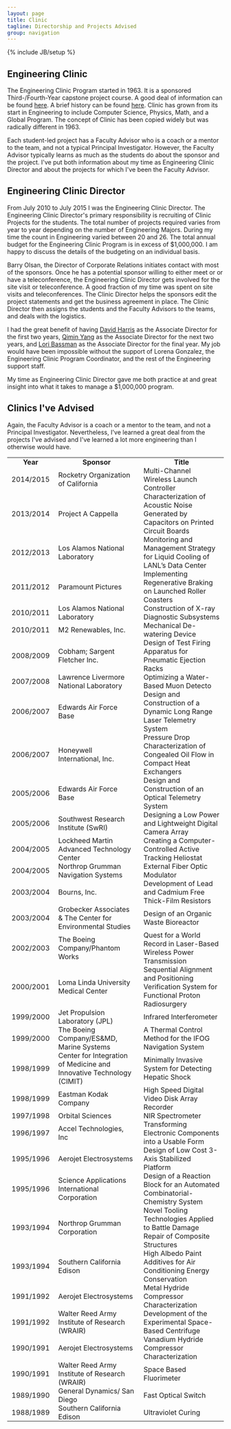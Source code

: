 ```yaml
---
layout: page
title: Clinic
tagline: Directorship and Projects Advised
group: navigation
---
```

{% include JB/setup %}

## Engineering Clinic
The Engineering Clinic Program started in 1963. It is a sponsored Third-/Fourth-Year capstone project course.
A good deal of information can be found [here](https://www.hmc.edu/clinic/).
A brief history can be found [here](https://www.hmc.edu/clinic/history-of-the-clinic-program/). Clinic 
has grown from its start in Engineering to include Computer Science, Physics, Math, and a
Global Program. The concept of Clinic has been copied widely but was radically different in 1963.

Each student-led project has a Faculty Advisor who is a coach or a mentor to the team,
and not a typical Principal Investigator. However, the Faculty Advisor typically learns
as much as the students do about the sponsor and the project. I've put both information about
my time as Engineering Clinic Director and about the projects for which I've been the Faculty Advisor.

## Engineering Clinic Director
From July 2010 to July 2015 I was the Engineering Clinic Director. The Engineering Clinic Director's
primary responsibility is recruiting of Clinic Projects for the students. The total number
of projects required varies from year to year depending on the number of Engineering Majors.
During my time the count in Engineering varied between 20 and 26. The total annual budget
for the Engineering Clinic Program is in excess of $1,000,000. I am happy to discuss the details
of the budgeting on an individual basis.

Barry Olsan, the Director of Corporate Relations initiates contact with most of the sponsors.
Once he has a potential sponsor willing to either meet or or have a teleconference, the
Engineering Clinic Director gets involved for the site visit or teleconference. A good
fraction of my time was spent on site visits and teleconferences. The Clinic Director 
helps the sponsors edit the project statements and get the business agreement in place.
The Clinic Director then assigns the students and the Faculty Advisors to the teams, and
deals with the logistics.

I had the great benefit of having [David Harris](http://pages.hmc.edu/harris/)
as the Associate Director for the first two
years, [Qimin Yang](https://www.hmc.edu/about-hmc/hmc-experts/yang-qimin/)
as the Associate Director for the next two years, and [Lori Bassman](http://pages.hmc.edu/bassman/) as
the Associate Director for the final year. My job would have been impossible without the support
of Lorena Gonzalez, the Engineering Clinic Program Coordinator, and the rest of the
Engineering support staff.

My time as Engineering Clinic Director gave me both practice at and great insight
into what it takes to manage a $1,000,000 program.

## Clinics I've Advised
Again, the Faculty Advisor  is a coach or a mentor to the team,
and not a  Principal Investigator. Nevertheless, I've learned a great deal from the projects I've
advised and I've learned a lot more engineering than I otherwise would have.

<style>
th, td {
    padding:  0px 10px;
}
</style>

<table>
	<tr>
		<th>Year</th> <th>Sponsor</th> <th>Title</th>
	</tr>
	<tr><td>2014/2015</td> <td>Rocketry Organization of California</td> <td>Multi-Channel Wireless Launch Controller</td></tr>
	<tr><td>2013/2014</td> <td>Project A Cappella</td> <td>Characterization of Acoustic Noise Generated by Capacitors on Printed Circuit Boards</td></tr>
	<tr>
		<td>2012/2013</td> <td>Los Alamos National Laboratory</td> <td>Monitoring and Management Strategy for Liquid Cooling of LANL’s Data Center</td>
	</tr>
	<tr>
		<td>2011/2012</td> <td>Paramount Pictures</td> <td>Implementing Regenerative Braking on Launched Roller Coasters</td>
	</tr>
	<tr>
		<td>2010/2011</td> <td>Los Alamos National Laboratory</td> <td>Construction of X-ray Diagnostic Subsystems</td>
	</tr>
	<tr>
		<td>2010/2011</td> <td>M2 Renewables, Inc.</td> <td>Mechanical De-watering Device</td>
	</tr>
	<tr>
		<td>2008/2009</td> <td>Cobham; Sargent Fletcher Inc.</td> <td>Design of Test Firing Apparatus for Pneumatic Ejection Racks</td>
	</tr>
	<tr>
		<td>2007/2008</td> <td>Lawrence Livermore National Laboratory</td> <td>Optimizing a Water-Based Muon Detecto</td>
	</tr>
	<tr>
		<td>2006/2007</td> <td>Edwards Air Force Base</td> <td>Design and Construction of a Dynamic Long Range Laser Telemetry System</td>
	</tr>
	<tr>
		<td>2006/2007</td> <td>Honeywell International, Inc.</td> <td>Pressure Drop Characterization of Congealed Oil Flow in Compact Heat Exchangers</td>
	</tr>
	<tr>
		<td>2005/2006</td> <td>Edwards Air Force Base</td> <td>Design and Construction of an Optical Telemetry System</td>
	</tr>
	<tr>
		<td>2005/2006</td> <td>Southwest Research Institute (SwRI)</td> <td>Designing a Low Power and Lightweight Digital Camera Array</td>
	</tr>
	<tr>
		<td>2004/2005</td> <td>Lockheed Martin Advanced Technology Center</td> <td>Creating a Computer-Controlled Active Tracking Heliostat</td>
	</tr>
	<tr>
		<td>2004/2005</td> <td>Northrop Grumman Navigation Systems</td> <td>External Fiber Optic Modulator</td>
	</tr>
	<tr>
		<td>2003/2004</td> <td>Bourns, Inc.</td> <td>Development of Lead and Cadmium Free Thick-Film Resistors</td>
	</tr>
	<tr>
		<td>2003/2004</td> <td>Grobecker Associates & The Center for Environmental Studies</td> <td>Design of an Organic Waste Bioreactor</td>
	</tr>
	<tr>
		<td>2002/2003</td> <td>The Boeing Company/Phantom Works</td> <td>Quest for a World Record in Laser-Based Wireless Power Transmission</td>
	</tr>
	<tr>
		<td>2000/2001</td> <td>Loma Linda University Medical Center</td> <td>Sequential Alignment and Positioning Verification System for Functional Proton Radiosurgery</td>
	</tr>
	<tr>
		<td>1999/2000</td> <td>Jet Propulsion Laboratory (JPL)</td> <td>Infrared Interferometer</td>
	</tr>
	<tr>
		<td>1999/2000</td> <td>The Boeing Company/ES&MD, Marine Systems</td> <td>A Thermal Control Method for the IFOG Navigation System</td>
	</tr>
	<tr>
		<td>1998/1999</td> <td>Center for Integration of Medicine and Innovative Technology (CIMIT)</td> <td>Minimally Invasive System for Detecting Hepatic Shock</td>
	</tr>
	<tr>
		<td>1998/1999</td> <td>Eastman Kodak Company</td> <td>High Speed Digital Video Disk Array Recorder</td>
	</tr>
	<tr>
		<td>1997/1998</td> <td>Orbital Sciences</td> <td>NIR Spectrometer</td>
	</tr>
	<tr>
		<td>1996/1997</td> <td>Accel Technologies, Inc</td> <td>Transforming Electronic Components into a Usable Form</td>
	</tr>
	<tr>
		<td>1995/1996</td> <td>Aerojet Electrosystems</td> <td>Design of Low Cost 3-Axis Stabilized Platform</td>
	</tr>
	<tr>
		<td>1995/1996</td> <td>Science Applications International Corporation</td> <td>Design of a Reaction Block for an Automated Combinatorial-Chemistry System</td>
	</tr>
	<tr>
		<td>1993/1994</td> <td>Northrop Grumman Corporation</td> <td>Novel Tooling Technologies Applied to Battle Damage Repair of Composite Structures</td>
	</tr>
	<tr>
		<td>1993/1994</td> <td>Southern California Edison</td> <td>High Albedo Paint Additives for Air Conditioning Energy Conservation</td>
	</tr>
	<tr>
		<td>1991/1992</td> <td>Aerojet Electrosystems</td> <td>Metal Hydride Compressor Characterization</td>
	</tr>
	<tr>
		<td>1991/1992</td> <td>Walter Reed Army Institute of Research (WRAIR)</td> <td>Development of the Experimental Space-Based Centrifuge</td>
	</tr>
	<tr>
		<td>1990/1991</td> <td>Aerojet Electrosystems</td> <td>Vanadium Hydride Compressor Characterization</td>
	</tr>
	<tr>
		<td>1990/1991</td> <td>Walter Reed Army Institute of Research (WRAIR)</td> <td>Space Based Fluorimeter</td>
	</tr>
	<tr>
		<td>1989/1990</td> <td>General Dynamics/ San Diego</td> <td>Fast Optical Switch</td>
	</tr>
	<tr>
		<td>1988/1989</td> <td>Southern California Edison</td> <td>Ultraviolet Curing</td>
	</tr>
</table>
